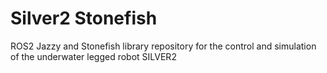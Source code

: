 # Silver2 Stonefish
ROS2 Jazzy and Stonefish library repository for the control and simulation of the underwater legged robot SILVER2
